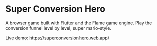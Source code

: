 # Super Conversion Hero

A browser game built with Flutter and the Flame game engine. Play the conversion funnel level by level, super mario-style.

Live demo: https://superconversionhero.web.app/
